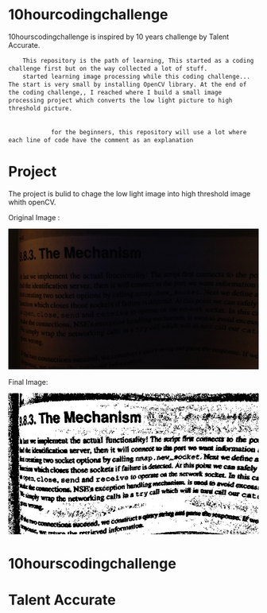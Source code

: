 # 10hourcodingchallenge


10hourscodingchallenge is inspired by 10 years challenge by Talent Accurate.
        

        This repository is the path of learning, This started as a coding challenge first but on the way collected a lot of stuff.
        started learning image processing while this coding challenge... The start is very small by installing OpenCV library. At the end of the coding challenge,, I reached where I build a small image processing project which converts the low light picture to high threshold picture.


                for the beginners, this repository will use a lot where each line of code have the comment as an explanation

# Project

 The project is bulid to chage the low light image into high threshold image whith openCV.
 
 
 Original Image :
 
 
  ![Original Image](./4.jpg)
   
 Final Image:
 
 
  ![Final Image](./finalImg.jpg)
   
   
   
# 10hourscodingchallenge
# Talent Accurate

